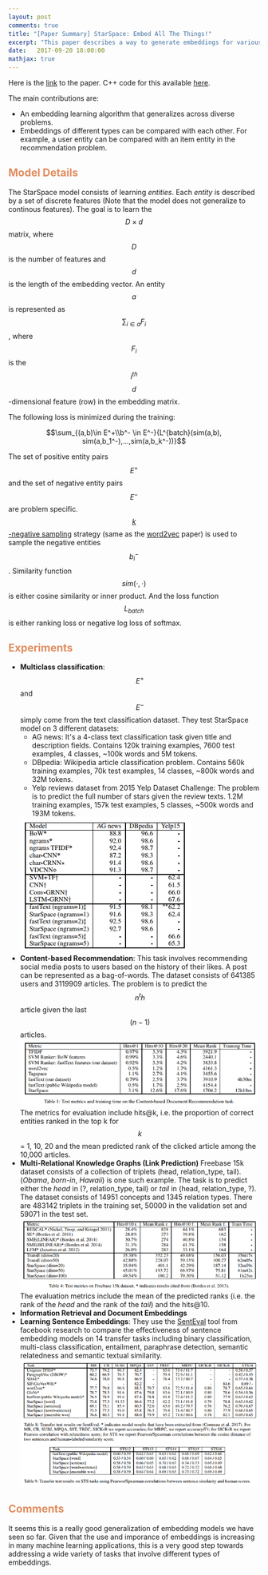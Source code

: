 ```yaml
---
layout: post
comments: true
title: "[Paper Summary] StarSpace: Embed All The Things!"
excerpt: "This paper describes a way to generate embeddings for various tasks. The algorithm is general enough which enables it to achieve strong results in very diverse tasks."
date:   2017-09-20 18:00:00
mathjax: true
---
```

Here is the [link](https://arxiv.org/abs/1709.03856) to the paper. C++ code for this available [here](https://github.com/facebookresearch/Starspace).

The main contributions are:
* An embedding learning algorithm that generalizes across diverse problems.
* Embeddings of different types can be compared with each other. For example, a user entity can be compared with an item entity in the recommendation problem.

## <span style="color:#e08d60">Model Details</span>
The StarSpace model consists of learning _entities_. Each _entity_ is described by a set of discrete features (Note that the model does not generalize to continous features).
The goal is to learn the $$D \times d$$ matrix, where $$D$$ is the number of features and $$d$$ is the length of the embedding vector. An entity $$a$$ is represented as $$\sum_{i \in a}{F_i}$$, where $$F_i$$ is the $$i^{th}$$ $$d$$-dimensional feature (row) in the embedding matrix.

The following loss is minimized during the training:

$$\sum_{(a,b)\in E^+\\b^- \in E^-}{L^{batch}(sim(a,b), sim(a,b_1^-),...,sim(a,b_k^-))}$$

The set of positive entity pairs $$E^+$$ and the set of negative entity pairs $$E^-$$ are problem specific. [$$k$$-negative sampling](http://ruder.io/word-embeddings-softmax/index.html#negativesampling) strategy (same as the [word2vec](https://arxiv.org/abs/1310.4546) paper) is used to sample the negative entities $$b_i^-$$. Similarity function $$sim(\cdot,\cdot)$$ is either cosine similarity or inner product. And the loss function $$L_{batch}$$ is either ranking loss or negative log loss of softmax.

## <span style="color:#e08d60">Experiments</span>
* **Multiclass classification**: $$E^+$$ and $$E^-$$ simply come from the text classification dataset. They test StarSpace model on 3 different datasets:
    * AG news: It's a 4-class text classification task given title and description fields. Contains 120k training examples, 7600 test examples, 4 classes, ~100k words and 5M tokens.
    * DBpedia: Wikipedia article classification problem. Contains 560k training examples, 70k test examples, 14 classes, ~800k words and 32M tokens.
    * Yelp reviews dataset from 2015 Yelp Dataset Challenge: The problem is to predict the full number of stars given the review texts. 1.2M training examples, 157k test examples, 5 classes, ~500k words and 193M tokens.
    <img src="/assets/starspace_model/text_classification_results.png">
* **Content-based Recommendation**: This task involves recommending social media posts to users based on the history of their likes. A post can be represented as a bag-of-words. The dataset consists of 641385 users and 3119909 articles. The problem is to predict the $$n^th$$ article given the last $$(n-1)$$ articles.
    <img src="/assets/starspace_model/content_recommendation_results.png">
    The metrics for evaluation include hits@k, i.e. the proportion of correct entities ranked in the top k for $$k$$ = 1, 10, 20 and the mean predicted rank of the clicked article among the 10,000 articles.
* **Multi-Relational Knowledge Graphs (Link Prediction)** Freebase 15k dataset consists of a collection of triplets (head, relation\_type, tail). (_Obama_, _born-in_, _Hawaii_) is one such example. The task is to predict either the _head_ in (?, relation\_type, tail) or _tail_ in (head, relation\_type, ?). The dataset consists of 14951 concepts and 1345 relation types. There are 483142 triplets in the training set, 50000 in the validation set and 59071 in the test set.
    <img src="/assets/starspace_model/freebase_results.png">
    The evaluation metrics include the mean of the predicted ranks (i.e. the rank of the _head_ and the rank of the _tail_) and the hits@10.
* **Information Retrieval and Document Embeddings**
* **Learning Sentence Embeddings**: They use the [SentEval](https://github.com/facebookresearch/SentEval) tool from facebook research to compare the effectiveness of sentence embedding models on 14 transfer tasks including binary classification, multi-class classification, entailment, paraphrase detection, semantic relatedness and semantic textual similarity.
    <img src="/assets/starspace_model/sentence_embedding_results.png">

## <span style="color:#e08d60">Comments</span>
It seems this is a really good generalization of embedding models we have seen so far. Given that the use and imporance of embeddings is increasing in many machine learning applications, this is a very good step towards addressing a wide variety of tasks that involve different types of embeddings.

